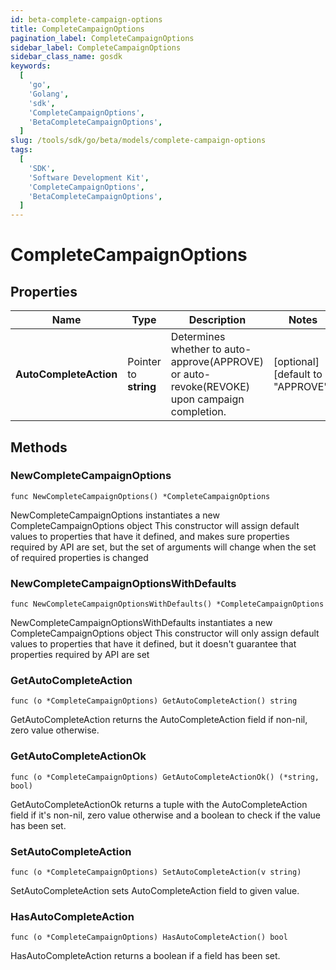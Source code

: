 ```yaml
---
id: beta-complete-campaign-options
title: CompleteCampaignOptions
pagination_label: CompleteCampaignOptions
sidebar_label: CompleteCampaignOptions
sidebar_class_name: gosdk
keywords:
  [
    'go',
    'Golang',
    'sdk',
    'CompleteCampaignOptions',
    'BetaCompleteCampaignOptions',
  ]
slug: /tools/sdk/go/beta/models/complete-campaign-options
tags:
  [
    'SDK',
    'Software Development Kit',
    'CompleteCampaignOptions',
    'BetaCompleteCampaignOptions',
  ]
---
```


# CompleteCampaignOptions

## Properties

| Name | Type | Description | Notes |
| --- | --- | --- | --- |
| **AutoCompleteAction** | Pointer to **string** | Determines whether to auto-approve(APPROVE) or auto-revoke(REVOKE) upon campaign completion. | [optional] [default to "APPROVE"] |

## Methods

### NewCompleteCampaignOptions

`func NewCompleteCampaignOptions() *CompleteCampaignOptions`

NewCompleteCampaignOptions instantiates a new CompleteCampaignOptions object This constructor will assign default values to properties that have it defined, and makes sure properties required by API are set, but the set of arguments will change when the set of required properties is changed

### NewCompleteCampaignOptionsWithDefaults

`func NewCompleteCampaignOptionsWithDefaults() *CompleteCampaignOptions`

NewCompleteCampaignOptionsWithDefaults instantiates a new CompleteCampaignOptions object This constructor will only assign default values to properties that have it defined, but it doesn't guarantee that properties required by API are set

### GetAutoCompleteAction

`func (o *CompleteCampaignOptions) GetAutoCompleteAction() string`

GetAutoCompleteAction returns the AutoCompleteAction field if non-nil, zero value otherwise.

### GetAutoCompleteActionOk

`func (o *CompleteCampaignOptions) GetAutoCompleteActionOk() (*string, bool)`

GetAutoCompleteActionOk returns a tuple with the AutoCompleteAction field if it's non-nil, zero value otherwise and a boolean to check if the value has been set.

### SetAutoCompleteAction

`func (o *CompleteCampaignOptions) SetAutoCompleteAction(v string)`

SetAutoCompleteAction sets AutoCompleteAction field to given value.

### HasAutoCompleteAction

`func (o *CompleteCampaignOptions) HasAutoCompleteAction() bool`

HasAutoCompleteAction returns a boolean if a field has been set.
